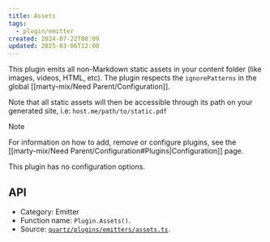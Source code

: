 ```yaml
---
title: Assets
tags:
  - plugin/emitter
created: 2024-07-22T08:09
updated: 2025-03-06T12:00
---
```


This plugin emits all non-Markdown static assets in your content folder (like images, videos, HTML, etc). The plugin respects the `ignorePatterns` in the global [[marty-mix/Need Parent/Configuration]].

Note that all static assets will then be accessible through its path on your generated site, i.e: `host.me/path/to/static.pdf`

> [!note]
> For information on how to add, remove or configure plugins, see the [[marty-mix/Need Parent/Configuration#Plugins|Configuration]] page.

This plugin has no configuration options.

## API

- Category: Emitter
- Function name: `Plugin.Assets()`.
- Source: [`quartz/plugins/emitters/assets.ts`](https://github.com/jackyzha0/quartz/blob/v4/quartz/plugins/emitters/assets.ts).
